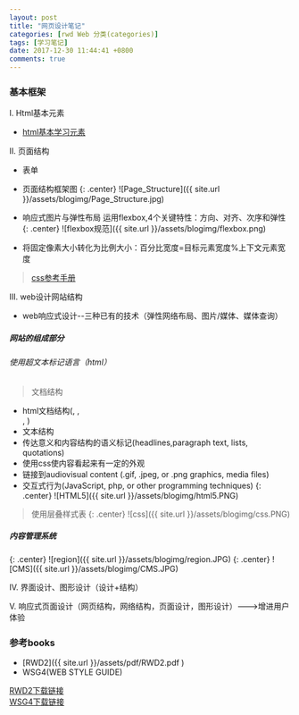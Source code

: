 ```yaml
---
layout: post
title: "网页设计笔记"
categories: [rwd Web 分类(categories)]
tags: [学习笔记]
date: 2017-12-30 11:44:41 +0800
comments: true
---
```


### 基本框架
Ⅰ. Html基本元素
* [html基本学习元素](http://www.w3school.com.cn/tags/index.asp)

Ⅱ. 页面结构
* 表单
* 页面结构框架图
{: .center}
![Page_Structure]({{ site.url }}/assets/blogimg/Page_Structure.jpg)

* 响应式图片与弹性布局
运用flexbox,4个关键特性：方向、对齐、次序和弹性
{: .center} 
![flexbox规范]({{ site.url }}/assets/blogimg/flexbox.png)

* 将固定像素大小转化为比例大小：百分比宽度=目标元素宽度%上下文元素宽度

> [css参考手册](http://www.w3school.com.cn/cssref/index.asp)

Ⅲ. web设计网站结构
* web响应式设计--三种已有的技术（弹性网络布局、图片/媒体、媒体查询）
##### 网站的组成部分
###### 使用超文本标记语言（html）
> 文档结构
* html文档结构(<head>, <body>, <div>, <span>)
* 文本结构
* 传达意义和内容结构的语义标记(headlines,paragraph text, lists, quotations)
* 使用css使内容看起来有一定的外观
* 链接到audiovisual content (.gif, .jpeg, or .png graphics, media files)
* 交互式行为(JavaScript, php, or other programming techniques)
 {: .center} 
 ![HTML5]({{ site.url }}/assets/blogimg/html5.PNG)

> 使用层叠样式表
{: .center} 
![css]({{ site.url }}/assets/blogimg/css.PNG)

##### 内容管理系统
{: .center}
![region]({{ site.url }}/assets/blogimg/region.JPG)
{: .center}
![CMS]({{ site.url }}/assets/blogimg/CMS.JPG)

Ⅳ. 界面设计、图形设计（设计+结构） 
 
 
 
 
Ⅴ. 响应式页面设计（网页结构，网络结构，页面设计，图形设计）--->增进用户体验  



### 参考books
* [RWD2]({{ site.url }}/assets/pdf/RWD2.pdf )
* WSG4(WEB STYLE GUIDE)
<div markdown="0"><a href="https://pan.baidu.com/s/1hrZ7Qny" class="btn btn-info">RWD2下载链接</a></div>
<div markdown="0"><a href="https://pan.baidu.com/s/1o8OgD9w" class="btn btn-info">WSG4下载链接</a></div>
